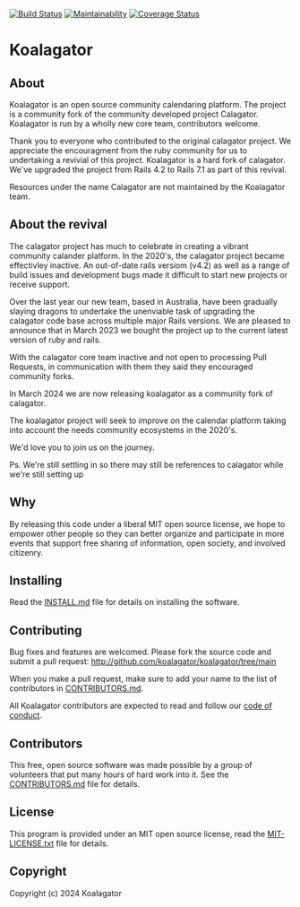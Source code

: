 [![Build Status](https://travis-ci.org/calagator/calagator.svg?branch=main)](http://travis-ci.org/calagator/calagator)
[![Maintainability](https://api.codeclimate.com/v1/badges/ebc339bb7a91acaafeba/maintainability)](https://codeclimate.com/github/koalagator/koalagator/maintainability)
[![Coverage Status](https://coveralls.io/repos/calagator/calagator/badge.svg)](https://coveralls.io/r/calagator/calagator)

Koalagator
=========

About
-----

Koalagator is an open source community calendaring platform.
The project is a community fork of the community developed project Calagator.
Koalagator is run by a wholly new core team, contributors welcome.

Thank you to everyone who contributed to the original calagator project. 
We appreciate the encouragment from the ruby community for us to undertaking a revivial of this project.
Koalagator is a hard fork of calagator. We've upgraded the project from Rails 4.2 to Rails 7.1 as part of this revival.

Resources under the name Calagator are not maintained by the Koalagator team.


About the revival
-----------------

The calagator project has much to celebrate in creating a vibrant community calander platform.
In the 2020's, the calagator project became effectivley inactive. An out-of-date rails versiom (v4.2) as well as a range of build issues and development bugs made it difficult to start new projects or receive support.

Over the last year our new team, based in Australia, have been gradually slaying dragons to undertake the unenviable task of upgrading the calagator code base across multiple major Rails versions. We are pleased to announce that in March 2023 we bought the project up to the current latest version of ruby and rails. 

With the calagator core team inactive and not open to processing Pull Requests, in communication with them they said they encouraged community forks. 

In March 2024 we are now releasing koalagator as a community fork of calagator.

The koalagator project will seek to improve on the calendar platform taking into account the needs community ecosystems in the 2020's.

We'd love you to join us on the journey.

Ps. We're still settling in so there may still be references to calagator while we're still setting up

Why
---

By releasing this code under a liberal MIT open source license, we hope to empower other people so they can better organize and participate in more events that support free sharing of information, open society, and involved citizenry.


Installing
----------

Read the [INSTALL.md](http://github.com/koalagator/koalagator/blob/main/INSTALL.md) file for details on installing the software.


Contributing
------------

Bug fixes and features are welcomed. Please fork the source code and submit a pull request: <http://github.com/koalagator/koalagator/tree/main>

When you make a pull request, make sure to add your name to the list of contributors in [CONTRIBUTORS.md](http://github.com/koalagator/koalagator/blob/main/CONTRIBUTORS.md).

All Koalagator contributors are expected to read and follow our [code of conduct](https://github.com/calagator/calagator/wiki/Code-of-Conduct).

Contributors
------------

This free, open source software was made possible by a group of volunteers that put many hours of hard work into it. See the [CONTRIBUTORS.md](http://github.com/koalagator/koalagator/blob/main/CONTRIBUTORS.md) file for details.


License
-------

This program is provided under an MIT open source license, read the [MIT-LICENSE.txt](http://github.com/koalagator/koalagator/blob/main/MIT-LICENSE.txt) file for details.


Copyright
---------

Copyright (c) 2024 Koalagator
